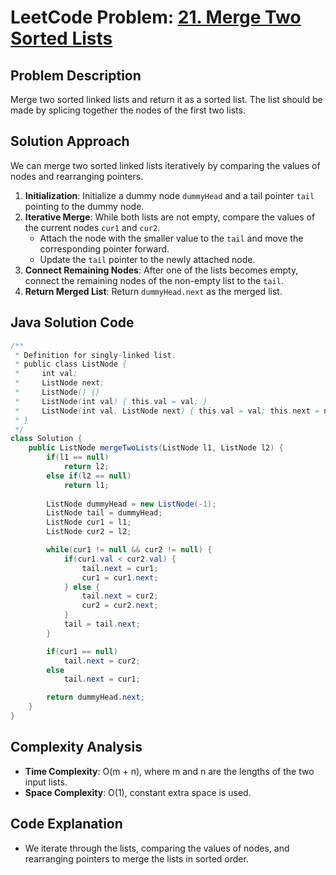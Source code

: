 # LeetCode Problem: [21. Merge Two Sorted Lists](https://leetcode.com/problems/merge-two-sorted-lists/)

## Problem Description
Merge two sorted linked lists and return it as a sorted list. The list should be made by splicing together the nodes of the first two lists.

## Solution Approach
We can merge two sorted linked lists iteratively by comparing the values of nodes and rearranging pointers.

1. **Initialization**: Initialize a dummy node `dummyHead` and a tail pointer `tail` pointing to the dummy node.
2. **Iterative Merge**: While both lists are not empty, compare the values of the current nodes `cur1` and `cur2`.
   - Attach the node with the smaller value to the `tail` and move the corresponding pointer forward.
   - Update the `tail` pointer to the newly attached node.
3. **Connect Remaining Nodes**: After one of the lists becomes empty, connect the remaining nodes of the non-empty list to the `tail`.
4. **Return Merged List**: Return `dummyHead.next` as the merged list.

## Java Solution Code

```java
/**
 * Definition for singly-linked list.
 * public class ListNode {
 *     int val;
 *     ListNode next;
 *     ListNode() {}
 *     ListNode(int val) { this.val = val; }
 *     ListNode(int val, ListNode next) { this.val = val; this.next = next; }
 * }
 */
class Solution {
    public ListNode mergeTwoLists(ListNode l1, ListNode l2) {
        if(l1 == null)
            return l2;
        else if(l2 == null)
            return l1;
        
        ListNode dummyHead = new ListNode(-1);
        ListNode tail = dummyHead;
        ListNode cur1 = l1;
        ListNode cur2 = l2;

        while(cur1 != null && cur2 != null) {
            if(cur1.val < cur2.val) {
                tail.next = cur1;
                cur1 = cur1.next;
            } else {
                tail.next = cur2;
                cur2 = cur2.next;
            }
            tail = tail.next;
        }

        if(cur1 == null)
            tail.next = cur2;
        else
            tail.next = cur1;

        return dummyHead.next;
    }
}
```

## Complexity Analysis
- **Time Complexity**: O(m + n), where m and n are the lengths of the two input lists.
- **Space Complexity**: O(1), constant extra space is used.

## Code Explanation
- We iterate through the lists, comparing the values of nodes, and rearranging pointers to merge the lists in sorted order.
